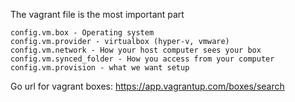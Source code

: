 The vagrant file is the most important part

```console
config.vm.box - Operating system
config.vm.provider - virtualbox (hyper-v, vmware)
config.vm.network - How your host computer sees your box
config.vm.synced_folder - How you access from your computer
config.vm.provision - what we want setup
```

Go url for vagrant boxes: https://app.vagrantup.com/boxes/search
